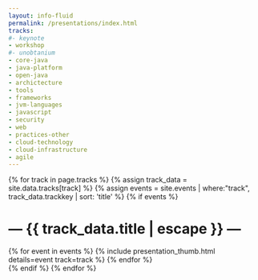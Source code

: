 ```yaml
---
layout: info-fluid
permalink: /presentations/index.html
tracks:
#- keynote
- workshop
#- unobtanium
- core-java
- java-platform
- open-java
- archictecture
- tools
- frameworks
- jvm-languages
- javascript
- security
- web
- practices-other
- cloud-technology
- cloud-infrastructure
- agile
---
```

{% for track in page.tracks %}
{% assign track_data = site.data.tracks[track] %}
{% assign events = site.events | where:"track", track_data.trackkey | sort: 'title' %}
{% if events %}
<h1 class="featured-header"><span>— {{ track_data.title | escape }} —</span></h1>
<div class="row">
{% for event in events %}
 {% include presentation_thumb.html details=event track=track %}
{% endfor %}
</div>
{% endif %}
{% endfor %}
